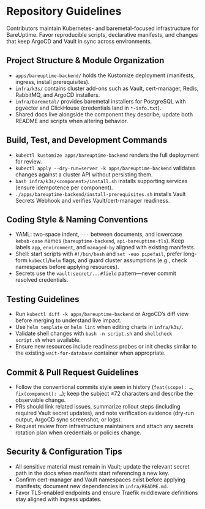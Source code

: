 # Repository Guidelines

Contributors maintain Kubernetes- and baremetal-focused infrastructure for BareUptime. Favor reproducible scripts, declarative manifests, and changes that keep ArgoCD and Vault in sync across environments.

## Project Structure & Module Organization
- `apps/bareuptime-backend/` holds the Kustomize deployment (manifests, ingress, install prerequisites).
- `infra/k3s/` contains cluster add-ons such as Vault, cert-manager, Redis, RabbitMQ, and ArgoCD installers.
- `infra/baremetal/` provides baremetal installers for PostgreSQL with pgvector and ClickHouse (credentials land in `*-info.txt`).
- Shared docs live alongside the component they describe; update both README and scripts when altering behavior.

## Build, Test, and Development Commands
- `kubectl kustomize apps/bareuptime-backend` renders the full deployment for review.
- `kubectl apply --dry-run=server -k apps/bareuptime-backend` validates changes against a cluster API without persisting them.
- `bash infra/k3s/<component>/install.sh` installs supporting services (ensure idempotence per component).
- `./apps/bareuptime-backend/install-prerequisites.sh` installs Vault Secrets Webhook and verifies Vault/cert-manager readiness.

## Coding Style & Naming Conventions
- YAML: two-space indent, `---` between documents, and lowercase `kebab-case` names (`bareuptime-backend`, `api-bareuptime-tls`). Keep labels `app`, `environment`, and `managed-by` aligned with existing manifests.
- Shell: start scripts with `#!/bin/bash` and `set -euo pipefail`, prefer long-form `kubectl`/`helm` flags, and guard cluster assumptions (e.g., check namespaces before applying resources).
- Secrets use the `vault:secret/...#field` pattern—never commit resolved credentials.

## Testing Guidelines
- Run `kubectl diff -k apps/bareuptime-backend` or ArgoCD’s diff view before merging to understand live impact.
- Use `helm template` or `helm lint` when editing charts in `infra/k3s/`.
- Validate shell changes with `bash -n script.sh` and `shellcheck script.sh` when available.
- Ensure new resources include readiness probes or init checks similar to the existing `wait-for-database` container when appropriate.

## Commit & Pull Request Guidelines
- Follow the conventional commits style seen in history (`feat(scope): …`, `fix(component): …`); keep the subject ≤72 characters and describe the observable change.
- PRs should link related issues, summarize rollout steps (including required Vault secret updates), and note verification evidence (dry-run output, ArgoCD sync screenshot, or logs).
- Request review from infrastructure maintainers and attach any secrets rotation plan when credentials or policies change.

## Security & Configuration Tips
- All sensitive material must remain in Vault; update the relevant secret path in the docs when manifests start referencing a new key.
- Confirm cert-manager and Vault namespaces exist before applying manifests; document new dependencies in `infra/README.md`.
- Favor TLS-enabled endpoints and ensure Traefik middleware definitions stay aligned with ingress updates.
